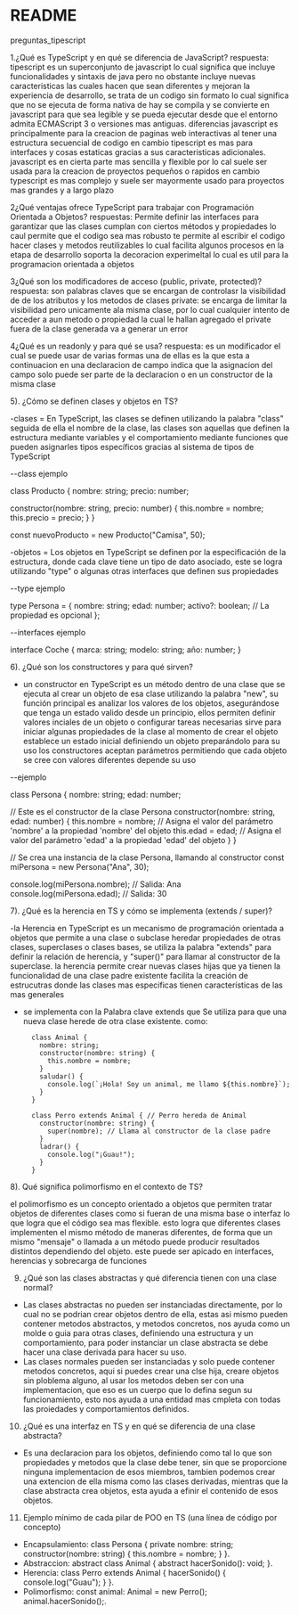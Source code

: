 # README
preguntas_tipescript

1.¿Qué es TypeScript y en qué se diferencia de JavaScript?
respuesta: 
tipescript es un superconjunto de javascript lo cual significa que incluye funcionalidades y sintaxis de java pero no obstante incluye nuevas caracteristicas las cuales hacen que sean diferentes y mejoran la experiencia de desarrollo, se trata de un codigo sin formato lo cual significa que no se ejecuta de forma nativa de hay se compila y se convierte en javascript para que sea legible y se pueda ejecutar desde que el entorno admita ECMAScript 3 o versiones mas antiguas. diferencias javascript es principalmente para la creacion de paginas web interactivas al tener una estructura secuencial de codigo en cambio tipescript es mas para interfaces y cosas estaticas gracias a sus caracteristicas adicionales. javascript es en cierta parte mas sencilla y flexible por lo cal suele ser usada para la creacion de proyectos pequeños o rapidos en cambio typescript es mas complejo y suele ser mayormente usado para proyectos mas grandes y a largo plazo

2¿Qué ventajas ofrece TypeScript para trabajar con Programación Orientada a Objetos? 
respuestas: 
Permite definir las interfaces para garantizar que las clases cumplan con ciertos métodos y propiedades lo caul permite que el codigo sea mas robusto te permite al escribir el codigo hacer clases y metodos reutilizables lo cual facilita algunos procesos en la etapa de desarrollo soporta la decoracion experimeltal lo cual es util para la programacion orientada a objetos

3¿Qué son los modificadores de acceso (public, private, protected)? 
respuesta:
son palabras claves que se encargan de controlasr la visibilidad de de los atributos y los metodos de clases
private: se encarga de limitar la visibilidad pero unicamente ala misma clase, por lo cual cualquier intento de acceder a aun metodo o propiedad la cual le hallan agregado el private fuera de la clase generada va a generar un error

4¿Qué es un readonly y para qué se usa?
respuesta:
es un modificador el cual se puede usar de varias formas una de ellas es la que esta a continuacion
en una declaracion de campo indica que la asignacion del campo solo puede ser parte de la declaracion o en un constructor de la misma clase

5). ¿Cómo se definen clases y objetos en TS?

-clases = En TypeScript, las clases se definen utilizando la palabra "class" seguida de ella el nombre de la clase, las clases son aquellas que definen la estructura mediante variables y el comportamiento mediante funciones que pueden asignarles tipos específicos gracias al sistema de tipos de TypeScript

--class ejemplo

class Producto {
  nombre: string;
  precio: number;

  constructor(nombre: string, precio: number) {
    this.nombre = nombre;
    this.precio = precio;
  }
}

const nuevoProducto = new Producto("Camisa", 50);

-objetos = Los objetos en TypeScript se definen por la especificación de la estructura, donde cada clave tiene un tipo de dato asociado, este se logra utilizando "type" o algunas otras interfaces que definen sus propiedades 

--type ejemplo

type Persona = {
  nombre: string;
  edad: number;
  activo?: boolean; // La propiedad es opcional
};

--interfaces ejemplo 

interface Coche {
  marca: string;
  modelo: string;
  año: number;
}

6). ¿Qué son los constructores y para qué sirven?

- un constructor en TypeScript es un método dentro de una clase que se ejecuta al crear un objeto de esa clase utilizando la palabra "new", su función principal es analizar los valores de los objetos, asegurándose que tenga un estado valido desde un principio, ellos permiten definir valores inciales de un objeto o configurar tareas necesarias 
  sirve para iniciar algunas propiedades de la clase al momento de crear el objeto
  establece un estado inicial definiendo un objeto preparándolo para su uso
  los constructores aceptan parámetros permitiendo que cada objeto se cree con valores diferentes depende su uso 

--ejemplo 

class Persona {
  nombre: string;
  edad: number;

  // Este es el constructor de la clase Persona
  constructor(nombre: string, edad: number) {
    this.nombre = nombre; // Asigna el valor del parámetro 'nombre' a la propiedad 'nombre' del objeto
    this.edad = edad;     // Asigna el valor del parámetro 'edad' a la propiedad 'edad' del objeto
  }
}

// Se crea una instancia de la clase Persona, llamando al constructor
const miPersona = new Persona("Ana", 30);

console.log(miPersona.nombre); // Salida: Ana
console.log(miPersona.edad);   // Salida: 30
  



7). ¿Qué es la herencia en TS y cómo se implementa (extends / super)?

-la Herencia en TypeScript es un mecanismo de programación orientada a objetos que permite a una clase o subclase heredar propiedades de otras clases, superclases o clases bases, se utiliza la palabra "extends" para definir la relación de herencia, y "super()" para llamar al constructor de la superclase.
la herencia permite crear nuevas clases hijas que ya tienen la funcionalidad de una clase padre existente 
facilita la creación de estrucutras donde las clases mas especificas tienen características de las mas generales
- se implementa con la Palabra clave extends que Se utiliza para que una nueva clase herede de otra clase existente. como: 

        class Animal {
          nombre: string;
          constructor(nombre: string) {
            this.nombre = nombre;
          }
          saludar() {
            console.log(`¡Hola! Soy un animal, me llamo ${this.nombre}`);
          }
        }

        class Perro extends Animal { // Perro hereda de Animal
          constructor(nombre: string) {
            super(nombre); // Llama al constructor de la clase padre
          }
          ladrar() {
            console.log("¡Guau!");
          }
        }


8). Qué significa polimorfismo en el contexto de TS?

el polimorfismo es un concepto orientado a objetos que permiten tratar objetos de diferentes clases como si fueran de una misma base o interfaz lo que logra que el código sea mas flexible. esto logra que diferentes clases implementen el mismo método de maneras diferentes, de forma que un mismo "mensaje" o llamada a un método puede producir resultados distintos dependiendo del objeto. este puede ser apicado en interfaces, herencias y sobrecarga de funciones 






9. ¿Qué son las clases abstractas y qué diferencia tienen con una clase normal?
- Las clases abstractas no pueden ser instanciadas directamente, por lo cual no se podrian crear objetos dentro de ella, estas asi mismo pueden contener metodos abstractos, y metodos concretos, nos ayuda como un molde o guia para otras clases, definiendo una estructura y un comportamiento, para poder instanciar un clase abstracta se debe hacer una clase derivada para hacer su uso.
- Las clases normales pueden ser instanciadas y solo puede contener metodos concretos, aqui si puedes crear una clse hija, creare objetos sin ploblema alguno, al usar los metodos deben ser con una implementacion, que eso es un cuerpo que lo defina segun su funcionamiento, esto nos ayuda a una entidad mas cmpleta con todas las proiedades y comportamientos definidos.


10. ¿Qué es una interfaz en TS y en qué se diferencia de una clase abstracta?
  - Es una declaracion para los objetos, definiendo como tal lo que son propiedades y metodos que la clase debe tener, sin que se proporcione ninguna implementacion de esos miembros, tambien podemos crear una extencion de ella misma como las clases derivadas, mientras que la clase abstracta crea objetos, esta ayuda a efinir el contenido de esos objetos.


11. Ejemplo mínimo de cada pilar de POO en TS (una línea de código por concepto)
  - Encapsulamiento: class Persona { private nombre: string; constructor(nombre: string) { this.nombre = nombre; } }.
  - Abstraccion: abstract class Animal { abstract hacerSonido(): void; }.
  - Herencia: class Perro extends Animal { hacerSonido() { console.log("Guau"); } }.
  - Polimorfismo: const animal: Animal = new Perro(); animal.hacerSonido();.

